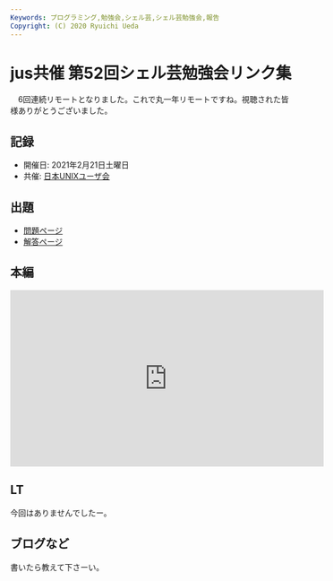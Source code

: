 ```yaml
---
Keywords: プログラミング,勉強会,シェル芸,シェル芸勉強会,報告
Copyright: (C) 2020 Ryuichi Ueda
---
```


# jus共催 第52回シェル芸勉強会リンク集

　6回連続リモートとなりました。これで丸一年リモートですね。視聴された皆様ありがとうございました。

## 記録

* 開催日: 2021年2月21日土曜日
* 共催: [日本UNIXユーザ会](https://www.jus.or.jp/)


## 出題

* [問題ページ](/?post=shellgei_52_q)
* [解答ページ](/?post=shellgei_52)



## 本編

<iframe width="560" height="315" src="https://www.youtube.com/embed/videoseries?list=PLbUh9y6MXvjfW71kLOQRcJSYDutz-T1f8" frameborder="0" allow="autoplay; encrypted-media" allowfullscreen></iframe>

## LT

今回はありませんでしたー。

## ブログなど

書いたら教えて下さーい。
